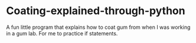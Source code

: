 # Coating-explained-through-python
A fun little program that explains how to coat gum from when I was working in a gum lab. For me to practice if statements. 
